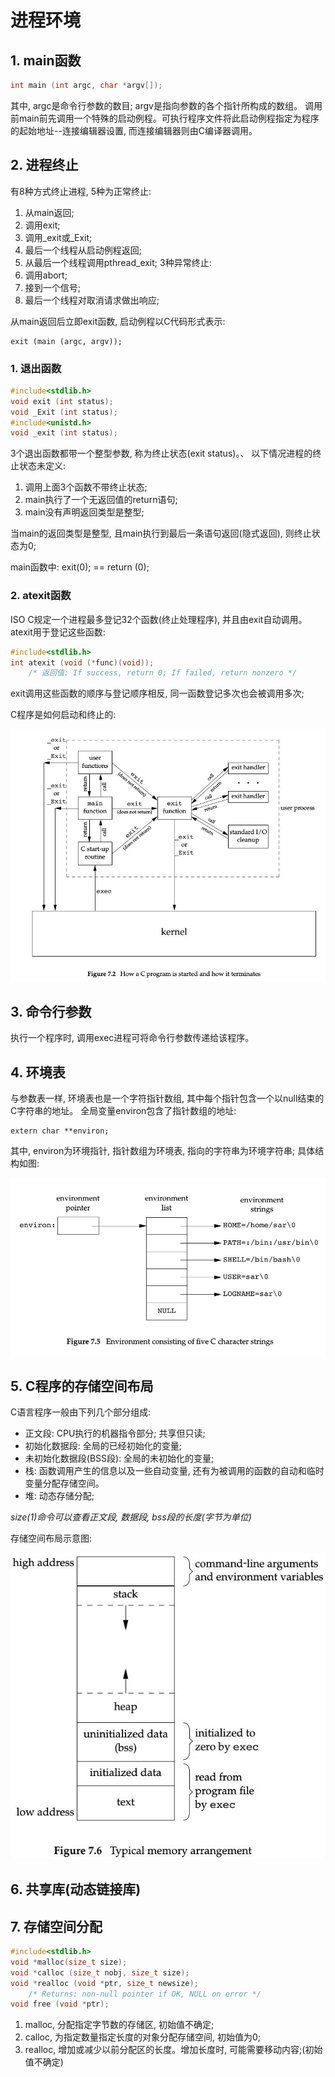 # 进程环境
## 1. main函数 
```c
int main (int argc, char *argv[]);
```
其中, argc是命令行参数的数目; argv是指向参数的各个指针所构成的数组。
调用前main前先调用一个特殊的启动例程。可执行程序文件将此启动例程指定为程序的起始地址--连接编辑器设置,
而连接编辑器则由C编译器调用。

## 2. 进程终止
有8种方式终止进程, 5种为正常终止: 
1. 从main返回;
2. 调用exit;
3. 调用_exit或_Exit;
4. 最后一个线程从启动例程返回;
5. 从最后一个线程调用pthread_exit;
3种异常终止:
1. 调用abort;
2. 接到一个信号;
3. 最后一个线程对取消请求做出响应;

从main返回后立即exit函数, 启动例程以C代码形式表示:
    
    exit (main (argc, argv));

### 1. 退出函数
```c
#include<stdlib.h>
void exit (int status);
void _Exit (int status);
#include<unistd.h>
void _exit (int status);
```
3个退出函数都带一个整型参数, 称为终止状态(exit status)。、
以下情况进程的终止状态未定义:
1. 调用上面3个函数不带终止状态;
2. main执行了一个无返回值的return语句;
3. main没有声明返回类型是整型;

当main的返回类型是整型, 且main执行到最后一条语句返回(隐式返回), 则终止状态为0;

main函数中:
exit(0); == return (0);

### 2. atexit函数
ISO C规定一个进程最多登记32个函数(终止处理程序), 并且由exit自动调用。
atexit用于登记这些函数:
```c
#include<stdlib.h>
int atexit (void (*func)(void));
    /* 返回值: If success, return 0; If failed, return nonzero */
```
exit调用这些函数的顺序与登记顺序相反, 同一函数登记多次也会被调用多次;

C程序是如何启动和终止的:

![7-2.jpg](./picture/7-2.jpg)

## 3. 命令行参数
执行一个程序时, 调用exec进程可将命令行参数传递给该程序。

## 4. 环境表
与参数表一样, 环境表也是一个字符指针数组, 其中每个指针包含一个以null结束的C字符串的地址。
全局变量environ包含了指针数组的地址: 
    
    extern char **environ;

其中, environ为环境指针, 指针数组为环境表, 指向的字符串为环境字符串; 具体结构如图:

![7-5.jpg](./picture/7-5.jpg)

## 5. C程序的存储空间布局
C语言程序一般由下列几个部分组成:
- 正文段: CPU执行的机器指令部分; 共享但只读;
- 初始化数据段: 全局的已经初始化的变量;
- 未初始化数据段(BSS段): 全局的未初始化的变量;
- 栈: 函数调用产生的信息以及一些自动变量, 还有为被调用的函数的自动和临时变量分配存储空间。
- 堆: 动态存储分配;

*size(1)命令可以查看正文段, 数据段, bss段的长度(字节为单位)*

存储空间布局示意图:

![7-6.jpg](./picture/7-6.jpg)

## 6. 共享库(动态链接库)

## 7. 存储空间分配
```c
#include<stdlib.h>
void *malloc(size_t size);
void *calloc (size_t nobj, size_t size);
void *realloc (void *ptr, size_t newsize);
    /* Returns: non-null pointer if OK, NULL on error */
void free (void *ptr);
```
1. malloc, 分配指定字节数的存储区, 初始值不确定;
2. calloc, 为指定数量指定长度的对象分配存储空间, 初始值为0;
3. realloc, 增加或减少以前分配区的长度。增加长度时, 可能需要移动内容;(初始值不确定)

